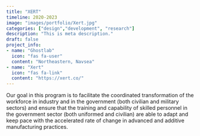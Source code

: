 ```yaml
---
title: "XERT"
timeline: 2020-2023
image: "images/portfolio/Xert.jpg"
categories: ["design","development", "research"]
description: "This is meta description."
draft: false
project_info:
- name: "Ghostlab"
  icon: "fas fa-user"
  content: "Northeastern, Navsea"
- name: "Xert"
  icon: "fas fa-link"
  content: "https://xert.co/"
---
```


Our goal in this program is to facilitate the coordinated
transformation of the workforce in industry and in the government
(both civilian and military sectors) and ensure that the training
and capability of skilled personnel in the government sector (both
uniformed and civilian) are able to adapt and keep pace with the
accelerated rate of change in advanced and additive
manufacturing practices.